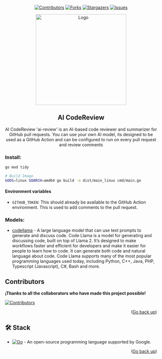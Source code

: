 <a name="readme-top"></a> 

<div align="center">

[![Contributors][contributors-shield]][contributors-url]
[![Forks][forks-shield]][forks-url]
[![Stargazers][stars-shield]][stars-url]
[![Issues][issues-shield]][issues-url]

<a href="https://github.com/ecaminero/ai-codereview">
  <img width="300px" src="https://cdn.githubraw.com/ecaminero/ai-codereview/main/docs/images/AI-bot-codereview.png" alt="Logo" width="800" />
</a>
  
## AI CodeReview
AI CodeReview 'ai-review' is an AI-based code reviewer and summarizer for GitHub pull requests. You can use your own AI model, its designed to be used as a GitHub Action and can be configured to run on every pull request and review comments

</div>

### Install:
```bash
go mod tidy

# Build Image
GOOS=linux GOARCH=amd64 go build -o dist/main_linux cmd/main.go
```

#### Environment variables

- `GITHUB_TOKEN`: This should already be available to the GitHub Action
  environment. This is used to add comments to the pull request.

### Models:
* [codellama](https://ollama.com/library/codellama) - A large language model that can use text prompts to generate and discuss code.
    Code Llama is a model for generating and discussing code, built on top of Llama 2. It’s designed to make workflows faster and efficient for developers and make it easier for people to learn how to code. It can generate both code and natural language about code. Code Llama supports many of the most popular programming languages used today, including Python, C++, Java, PHP, Typescript (Javascript), C#, Bash and more.

## Contributors
**¡Thanks to all the collaborators who have made this project possible!**

[![Contributors](https://contrib.rocks/image?repo=ecaminero/ai-codereview)](https://github.com/ecaminero/ai-codereview/graphs/contributors)

<p align="right">(<a href="#readme-top">Go back up</a>)</p>

## 🛠️ Stack
- [![Go][go-badge]][go-url] - An open-source programming language supported by Google.

<p align="right">(<a href="#readme-top">Go back up</a>)</p>

[go-url]: https://go.dev/
[githubaction-url]: https://docs.github.com/en/actions/learn-github-actions/understanding-github-actions
[go-badge]: https://img.shields.io/badge/go-fff?style=for-the-badge&logo=go&logoColor=bd303a&color=35256


[contributors-url]: https://github.com/ecaminero/ai-codereview/graphs/contributors
[contributors-shield]: https://img.shields.io/github/contributors/ecaminero/ai-codereview.svg?style=for-the-badge

[forks-url]: https://github.com/ecaminero/ai-codereview/network/members
[forks-shield]: https://img.shields.io/github/forks/ecaminero/ai-codereview.svg?style=for-the-badge

[stars-url]: https://github.com/ecaminero/ai-codereview/stargazers
[stars-shield]: https://img.shields.io/github/stars/ecaminero/ai-codereview.svg?style=for-the-badge

[issues-shield]: https://img.shields.io/github/issues/ecaminero/ai-codereview.svg?style=for-the-badge
[issues-url]: https://github.com/ecaminero/ai-codereview/issues
